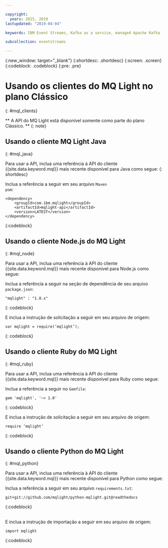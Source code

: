 ```yaml
---

copyright:
  years: 2015, 2019
lastupdated: "2019-04-04"

keywords: IBM Event Streams, Kafka as a service, managed Apache Kafka

subcollection: eventstreams

---
```


{:new_window: target="_blank"}
{:shortdesc: .shortdesc}
{:screen: .screen}
{:codeblock: .codeblock}
{:pre: .pre}

# Usando os clientes do MQ Light no plano Clássico
{: #mql_clients}

** A API do MQ Light está disponível somente como parte do plano Clássico. **
{: note}
<br/>

## Usando o cliente MQ Light Java
{: #mql_java}

Para usar a API, inclua uma referência à API do cliente {{site.data.keyword.mql}} mais recente
disponível para Java como segue:
{: shortdesc}

Inclua a referência a seguir em seu arquivo <code>Maven pom</code>:

```
<dependency>
    <groupId>com.ibm.mqlight</groupId>
    <artifactId>mqlight-api</artifactId>
    <version>LATEST</version>
</dependency>
```
{:codeblock}


<!-- 12/11/18: info was in eventstreams102.md, moved because of doc app changes -->

## Usando o cliente Node.js do MQ Light 
{: #mql_node}


Para usar a API, inclua uma referência à API do cliente {{site.data.keyword.mql}} mais recente
disponível para Node.js como segue:

Inclua a referência a seguir na seção de dependência de seu arquivo <code>package.json</code>:

<pre class="pre"><code>"mqlight" : "1.0.x"</code></pre>
{: codeblock}

E inclua a instrução de solicitação a seguir em seu arquivo de origem:

<pre class="pre"><code>var mqlight = require(‘mqlight’);</code></pre>
{: codeblock}

<!-- 14/11/18: info was in eventstreams103.md, moved because of doc app changes -->

## Usando o cliente Ruby do MQ Light
{: #mql_ruby}


Para usar a API, inclua uma referência à API do cliente {{site.data.keyword.mql}} mais recente
disponível para Ruby como segue:

Inclua a referência a seguir no <code>Gemfile</code>:

```
gem 'mqlight', '~> 1.0'
```
{: codeblock}

E inclua a instrução de solicitação a seguir em seu arquivo de origem:

```
require ‘mqlight’
```
{: codeblock}

<!-- 14/11/18: info was in eventstreams101.md, moved because of doc app changes -->

## Usando o cliente Python do MQ Light
{: #mql_python}

Para usar a API, inclua uma referência à API do cliente {{site.data.keyword.mql}} mais recente
disponível para Python como segue:

Inclua a referência a seguir em seu arquivo <code>requirements.txt</code>:

```
git+git://github.com/mqlight/python-mqlight.git@readthedocs
```
{:codeblock}

<br>
E inclua a instrução de importação a seguir em seu arquivo de origem:

```
import mqlight
```
{:codeblock}
<!-- Comment from Andrew
Instructions for getting started, with links for more info
Simple send source and receive source in-line

-->



